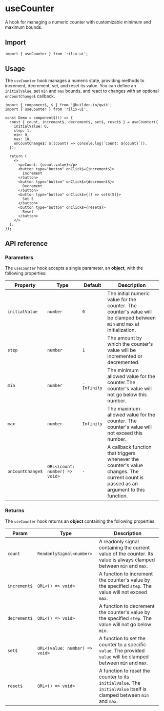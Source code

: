 # useCounter

A hook for managing a numeric counter with customizable minimum and maximum bounds.

## Import

```tsx
import { useCounter } from 'rilix-ui';
```

## Usage

The `useCounter` hook manages a numeric state, providing methods to increment, decrement, set, and reset its value. You can define an `initialValue`, set `min` and `max` bounds, and react to changes with an optional `onCountChange$` callback.

```tsx
import { component$, $ } from '@builder.io/qwik';
import { useCounter } from 'rilix-ui';

const Demo = component$(() => {
  const { count, increment$, decrement$, set$, reset$ } = useCounter({
    initialValue: 0,
    step: 1,
    min: 0,
    max: 10,
    onCountChange$: $((count) => console.log(`Count: ${count}`)),
  });

  return (
    <>
      <p>Count: {count.value}</p>
      <button type="button" onClick$={increment$}>
        Increment
      </button>
      <button type="button" onClick$={decrement$}>
        Decrement
      </button>
      <button type="button" onClick$={() => set$(5)}>
        Set 5
      </button>
      <button type="button" onClick$={reset$}>
        Reset
      </button>
    </>
  );
});
```

## API reference

### Parameters

The `useCounter` hook accepts a single parameter, an **object**, with the following properties:

| Property         | Type                           | Default     | Description                                                                                                                          |
| ---------------- | ------------------------------ | ----------- | ------------------------------------------------------------------------------------------------------------------------------------ |
| `initialValue`   | `number`                       | `0`         | The initial numeric value for the counter. The counter's value will be clamped between `min` and `max` at initialization.            |
| `step`           | `number`                       | `1`         | The amount by which the counter's value will be incremented or decremented.                                                          |
| `min`            | `number`                       | `-Infinity` | The minimum allowed value for the counter.The counter's value will not go below this number.                                         |
| `max`            | `number`                       | `Infinity`  | The maximum allowed value for the counter. The counter's value will not exceed this number.                                          |
| `onCountChange$` | `QRL<(count: number) => void>` | `-`         | A callback function that triggers whenever the counter's value changes. The current count is passed as an argument to this function. |

### Returns

The `useCounter` hook returns an **object** containing the following properties:

| Param        | Type                           | Description                                                                                                          |
| ------------ | ------------------------------ | -------------------------------------------------------------------------------------------------------------------- |
| `count`      | `ReadonlySignal<number>`       | A readonly signal containing the current value of the counter. Its value is always clamped between `min` and `max`.  |
| `increment$` | `QRL<() => void>`              | A function to increment the counter's value by the specified `step`. The value will not exceed `max`.                |
| `decrement$` | `QRL<() => void>`              | A function to decrement the counter's value by the specified `step`. The value will not go below `min`.              |
| `set$`       | `QRL<(value: number) => void>` | A function to set the counter to a specific `value`. The provided `value` will be clamped between `min` and `max`.   |
| `reset$`     | `QRL<() => void>`              | A function to reset the counter to its `initialValue`. The `initialValue` itself is clamped between `min` and `max`. |

